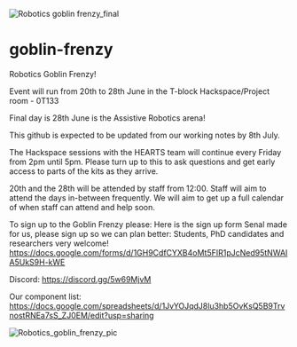 

![Robotics goblin frenzy_final](https://user-images.githubusercontent.com/812771/176731045-01164ded-4efe-43a5-842d-6ae650b87d78.png)




# goblin-frenzy
Robotics Goblin Frenzy!

Event will run from 20th to 28th June in the T-block Hackspace/Project room - 0T133

Final day is 28th June is the Assistive Robotics arena!

This github is expected to be updated from our working notes by 8th July.

The Hackspace sessions with the HEARTS team will continue every Friday from 2pm until 5pm. Please turn up to this to ask questions and get early access to parts of the kits as they arrive.

20th and the 28th will be attended by staff from 12:00. Staff will aim to attend the days in-between frequently. We will aim to get up a full calendar of when staff can attend and help soon.

To sign up to the Goblin Frenzy please:
Here is the sign up form Senal made for us, please sign up so we can plan better:
Students, PhD candidates and researchers very welcome! 
https://docs.google.com/forms/d/1GH9CdfCYXB4oMt5FIR1pJcNed95tNWAIA5UkS9H-kWE

Discord:
https://discord.gg/5w69MjvM

Our component list:
https://docs.google.com/spreadsheets/d/1JvYOJqdJ8lu3hb5OvKsQ5B9TrvnostRNEa7sS_ZJ0EM/edit?usp=sharing
 
![Robotics_goblin_frenzy_pic](https://user-images.githubusercontent.com/812771/170381603-f203c570-ae2f-4476-859d-bb94b561ab44.jpg)
